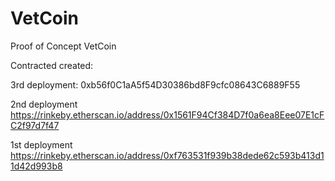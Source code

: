# VetCoin
Proof of Concept VetCoin

Contracted created:

3rd deployment:
0xb56f0C1aA5f54D30386bd8F9cfc08643C6889F55

2nd deployment
https://rinkeby.etherscan.io/address/0x1561F94Cf384D7f0a6ea8Eee07E1cFC2f97d7f47

1st deployment
https://rinkeby.etherscan.io/address/0xf763531f939b38dede62c593b413d11d42d993b8

